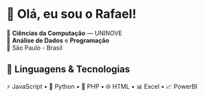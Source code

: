 # 👋 Olá, eu sou o Rafael!

📘 **Ciências da Computação** — UNINOVE  
💼 **Análise de Dados** e **Programação**  
📍 São Paulo - Brasil  

## 🧠 Linguagens & Tecnologias
⚡ JavaScript • 🐍 Python • 🐘 PHP • 🌐 HTML • 📊 Excel • 📈 PowerBI 
